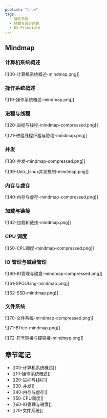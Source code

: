 ```yaml
---
publish: "true"
tags:
  - 操作系统
  - 精髓与设计原理
  - OS-Principle
---
```

## Mindmap

### 计算机系统概述

![[00-计算机系统概述-mindmap.png]]

### 操作系统概述

![[10-操作系统概述-mindmap.png]]

### 进程与线程

![[20-进程与线程-mindmap-compressed.png]]

![[21-进程线程纤程与协程-mindmap.png]]

### 并发

![[30-并发-mindmap-compressed.png]]

![[39-Unix_Linux并发机制-mindmap.png]]

### 内存与虚存

![[40-内存与虚存-mindmap-compressed.png]]

### 加载与链接

![[42-加载和链接-mindmap.png]]

### CPU 调度

![[50-CPU调度-mindmap-compressed.png]]

### IO 管理与磁盘管理

![[60-IO管理与磁盘-mindmap-compressed.png]]

![[61-SPOOLing-mindmap.png]]


![[62-SSD-mindmap.png]]

### 文件系统

![[70-文件系统-mindmap-compressed.png]]



![[71-BTree-mindmap.png]]



![[72-符号链接与硬链接-mindmap.png]]

## 章节笔记

- [[00-计算机系统概述]]
- [[10-操作系统概述]]
- [[20-进程与线程]]
- [[30-并发]]
- [[40-内存与虚存]]
- [[50-CPU调度]]
- [[60-IO管理与磁盘]]
- [[70-文件系统]]